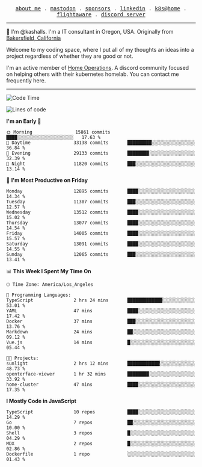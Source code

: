 <p align="center">
  <samp>
    <a href="https://jordanjones.org/">about me</a> .
    <a rel="me" href="https://mastodon.social/@kashall">mastodon</a> .
    <a href="https://github.com/sponsors/kashalls">sponsors</a> .
    <a href="https://linkedin.com/in/jordpjones">linkedin</a> .
    <a href="https://github.com/kashalls/home-cluster">k8s@home</a> .
    <a href="https://flightaware.com/adsb/stats/user/kashalls">flightaware</a> .
    <a href="https://discord.gg/V2WrCfqba9">discord server</a>
  </samp>
</p>

----------------------------------------------------------------

:wave: I'm @kashalls. I'm a IT consultant in Oregon, USA. Originally from [Bakersfield, California](https://maps.app.goo.gl/QQMtywTWghpXB6Tu6)

Welcome to my coding space, where I put all of my thoughts an ideas into a project regardless of whether they are good or not.

I'm an active member of [Home Operations](https://discord.gg/home-operations). A discord community focused on helping others with their kubernetes homelab. You can contact me frequently here.

----------------------------------------------------------------
<!--START_SECTION:waka-->
![Code Time](http://img.shields.io/badge/Code%20Time-2%2C222%20hrs%2037%20mins-blue)

![Lines of code](https://img.shields.io/badge/From%20Hello%20World%20I%27ve%20Written-11.6%20million%20lines%20of%20code-blue)

**I'm an Early 🐤** 

```text
🌞 Morning                15861 commits       ████░░░░░░░░░░░░░░░░░░░░░   17.63 % 
🌆 Daytime                33138 commits       █████████░░░░░░░░░░░░░░░░   36.84 % 
🌃 Evening                29133 commits       ████████░░░░░░░░░░░░░░░░░   32.39 % 
🌙 Night                  11820 commits       ███░░░░░░░░░░░░░░░░░░░░░░   13.14 % 
```
📅 **I'm Most Productive on Friday** 

```text
Monday                   12895 commits       ████░░░░░░░░░░░░░░░░░░░░░   14.34 % 
Tuesday                  11307 commits       ███░░░░░░░░░░░░░░░░░░░░░░   12.57 % 
Wednesday                13512 commits       ████░░░░░░░░░░░░░░░░░░░░░   15.02 % 
Thursday                 13077 commits       ████░░░░░░░░░░░░░░░░░░░░░   14.54 % 
Friday                   14005 commits       ████░░░░░░░░░░░░░░░░░░░░░   15.57 % 
Saturday                 13091 commits       ████░░░░░░░░░░░░░░░░░░░░░   14.55 % 
Sunday                   12065 commits       ███░░░░░░░░░░░░░░░░░░░░░░   13.41 % 
```


📊 **This Week I Spent My Time On** 

```text
🕑︎ Time Zone: America/Los_Angeles

💬 Programming Languages: 
TypeScript               2 hrs 24 mins       █████████████░░░░░░░░░░░░   53.01 % 
YAML                     47 mins             ████░░░░░░░░░░░░░░░░░░░░░   17.42 % 
Docker                   37 mins             ███░░░░░░░░░░░░░░░░░░░░░░   13.76 % 
Markdown                 24 mins             ██░░░░░░░░░░░░░░░░░░░░░░░   09.12 % 
Vue.js                   14 mins             █░░░░░░░░░░░░░░░░░░░░░░░░   05.44 % 

🐱‍💻 Projects: 
sunlight                 2 hrs 12 mins       ████████████░░░░░░░░░░░░░   48.73 % 
openterface-viewer       1 hr 32 mins        ████████░░░░░░░░░░░░░░░░░   33.92 % 
home-cluster             47 mins             ████░░░░░░░░░░░░░░░░░░░░░   17.35 % 
```

**I Mostly Code in JavaScript** 

```text
TypeScript               10 repos            ████░░░░░░░░░░░░░░░░░░░░░   14.29 % 
Go                       7 repos             ██░░░░░░░░░░░░░░░░░░░░░░░   10.00 % 
Shell                    3 repos             █░░░░░░░░░░░░░░░░░░░░░░░░   04.29 % 
MDX                      2 repos             █░░░░░░░░░░░░░░░░░░░░░░░░   02.86 % 
Dockerfile               1 repo              ░░░░░░░░░░░░░░░░░░░░░░░░░   01.43 % 
```




<!--END_SECTION:waka-->